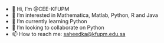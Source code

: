 - 👋 Hi, I’m @CEE-KFUPM
- 👀 I’m interested in Mathematica, Matlab, Python, R and Java
- 🌱 I’m currently learning Python
- 💞️ I’m looking to collaborate on Python
- 📫 How to reach me: saheedka@kfupm.edu.sa

<!---
CEE-KFUPM/CEE-KFUPM is a ✨ special ✨ repository because its `README.md` (this file) appears on your GitHub profile.
You can click the Preview link to take a look at your changes.
--->
